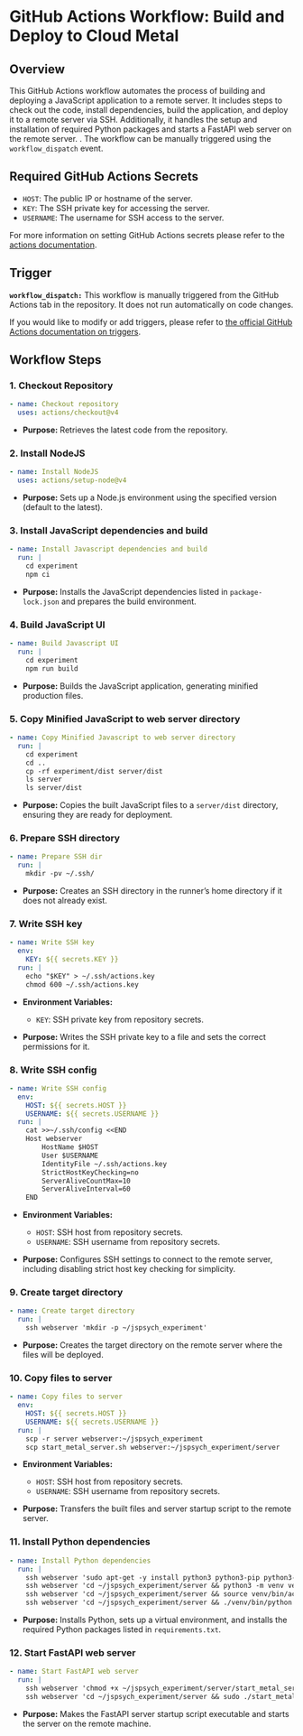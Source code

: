 # GitHub Actions Workflow: Build and Deploy to Cloud Metal

## Overview

This GitHub Actions workflow automates the process of building and deploying a JavaScript application to a remote server. It includes steps to check out the code, install dependencies, build the application, and deploy it to a remote server via SSH. Additionally, it handles the setup and installation of required Python packages and starts a FastAPI web server on the remote server. . The workflow can be manually triggered using the `workflow_dispatch` event.

## Required GitHub Actions Secrets

- `HOST`: The public IP or hostname of the server.
- `KEY`: The SSH private key for accessing the server.
- `USERNAME`: The username for SSH access to the server.

For more information on setting GitHub Actions secrets please refer to the [actions documentation](actions.md).

## Trigger

**`workflow_dispatch:`** This workflow is manually triggered from the GitHub Actions tab in the repository. It does not run automatically on code changes.

If you would like to modify or add triggers, please refer to [the official GitHub Actions documentation on triggers](https://docs.github.com/en/actions/writing-workflows/choosing-when-your-workflow-runs/events-that-trigger-workflows).

## Workflow Steps

### 1. Checkout Repository

```yaml
- name: Checkout repository
  uses: actions/checkout@v4
```

- **Purpose:** Retrieves the latest code from the repository.

### 2. Install NodeJS

```yaml
- name: Install NodeJS
  uses: actions/setup-node@v4
```
- **Purpose:** Sets up a Node.js environment using the specified version (default to the latest).

### 3. Install JavaScript dependencies and build

```yaml
- name: Install Javascript dependencies and build
  run: |
    cd experiment
    npm ci
```

- **Purpose:** Installs the JavaScript dependencies listed in `package-lock.json` and prepares the build environment.

### 4. Build JavaScript UI

```yaml
- name: Build Javascript UI
  run: |
    cd experiment
    npm run build
```

- **Purpose:** Builds the JavaScript application, generating minified production files.

### 5. Copy Minified JavaScript to web server directory

```yaml
- name: Copy Minified Javascript to web server directory
  run: |
    cd experiment
    cd ..
    cp -rf experiment/dist server/dist
    ls server
    ls server/dist
```

- **Purpose:** Copies the built JavaScript files to a `server/dist` directory, ensuring they are ready for deployment.

### 6. Prepare SSH directory

```yaml
- name: Prepare SSH dir
  run: |
    mkdir -pv ~/.ssh/
```
     
- **Purpose:** Creates an SSH directory in the runner’s home directory if it does not already exist.

### 7. Write SSH key

```yaml
- name: Write SSH key
  env:
    KEY: ${{ secrets.KEY }}
  run: |
    echo "$KEY" > ~/.ssh/actions.key
    chmod 600 ~/.ssh/actions.key
 ```

- **Environment Variables:**
  - `KEY`: SSH private key from repository secrets.

- **Purpose:** Writes the SSH private key to a file and sets the correct permissions for it.

### 8. Write SSH config

```yaml
- name: Write SSH config
  env:
    HOST: ${{ secrets.HOST }}
    USERNAME: ${{ secrets.USERNAME }}
  run: |
    cat >>~/.ssh/config <<END
    Host webserver
        HostName $HOST
        User $USERNAME
        IdentityFile ~/.ssh/actions.key
        StrictHostKeyChecking=no
        ServerAliveCountMax=10
        ServerAliveInterval=60
    END
```

- **Environment Variables:**
  - `HOST`: SSH host from repository secrets.
  - `USERNAME`: SSH username from repository secrets.
  
- **Purpose:** Configures SSH settings to connect to the remote server, including disabling strict host key checking for simplicity.

### 9. Create target directory

```yaml
- name: Create target directory
  run: |
    ssh webserver 'mkdir -p ~/jspsych_experiment'
```

- **Purpose:** Creates the target directory on the remote server where the files will be deployed.

### 10. Copy files to server

```yaml
- name: Copy files to server
  env:
    HOST: ${{ secrets.HOST }}
    USERNAME: ${{ secrets.USERNAME }}
  run: |
    scp -r server webserver:~/jspsych_experiment
    scp start_metal_server.sh webserver:~/jspsych_experiment/server
```

- **Environment Variables:**
  - `HOST`: SSH host from repository secrets.
  - `USERNAME`: SSH username from repository secrets.

- **Purpose:** Transfers the built files and server startup script to the remote server.

### 11. Install Python dependencies

```yaml
- name: Install Python dependencies
  run: |
    ssh webserver 'sudo apt-get -y install python3 python3-pip python3-venv'
    ssh webserver 'cd ~/jspsych_experiment/server && python3 -m venv venv'
    ssh webserver 'cd ~/jspsych_experiment/server && source venv/bin/activate'
    ssh webserver 'cd ~/jspsych_experiment/server && ./venv/bin/python -m pip install -r ~/jspsych_experiment/server/requirements.txt'
```

- **Purpose:** Installs Python, sets up a virtual environment, and installs the required Python packages listed in `requirements.txt`.

### 12. Start FastAPI web server

```yaml
- name: Start FastAPI web server
  run: |
    ssh webserver 'chmod +x ~/jspsych_experiment/server/start_metal_server.sh'
    ssh webserver 'cd ~/jspsych_experiment/server && sudo ./start_metal_server.sh'
```

- **Purpose:** Makes the FastAPI server startup script executable and starts the server on the remote machine.